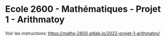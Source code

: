 # Ecole 2600 - Mathématiques - Projet 1 - Arithmatoy

Voir les instructions: https://maths-2600.gitlab.io/2022-projet-1-arithmatoy/
